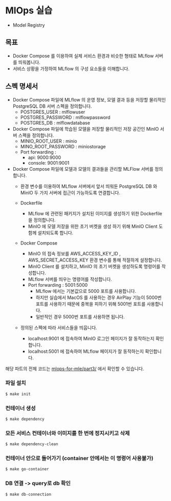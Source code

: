 # MlOps 실습
- Model Registry

## 목표
- Docker Compose 를 이용하여 실제 서비스 환경과 비슷한 형태로 MLflow 서버를 띄워봅니다.
- 서비스 상황을 가정하여 MLflow 의 구성 요소들을 이해합니다.

## 스펙 명세서
- Docker Compose 파일에 MLflow 의 운영 정보, 모델 결과 등을 저장할 물리적인 PostgreSQL DB 서버 스펙을 정의합니다.
    - POSTGRES_USER : mlflowuser
    - POSTGRES_PASSWORD : mlflowpassword
    - POSTGRES_DB : mlflowdatabase
- Docker Compose 파일에 학습된 모델을 저장할 물리적인 저장 공간인 MinIO 서버 스펙을 정의합니다.
    - MINIO_ROOT_USER : minio
    - MINO_ROOT_PASSWORD : miniostorage
    - Port forwarding :
        - api: 9000:9000
        - console: 9001:9001
- Docker Compose 파일에 모델과 모델의 결과들을 관리할 MLFlow 서버를 정의합니다.
    - 환경 변수를 이용하여 MLflow 서버에서 앞서 띄워둔 PostgreSQL DB 와 MinIO 두 가지 서버에 접근이 가능하도록 연결합니다.

    - Dockerfile
        - MLflow 에 관련된 패키지가 설치된 이미지를 생성하기 위한 Dockerfile 을 정의합니다.
        - MinIO 에 모델 저장을 위한 초기 버켓을 생성 하기 위해 MinIO Client 도 함께 설치되도록 합니다.
    - Docker Compose
        - MinIO 의 접속 정보를 AWS_ACCESS_KEY_ID , AWS_SECRET_ACCESS_KEY 환경 변수를 통해 적절하게 설정합니다.
        - MinIO Client 를 설치하고, MinIO 의 초기 버켓을 생성하도록 명령어를 작성합니다.
        - MLflow 서버를 띄우는 명령어를 작성합니다.
        - Port forwarding : 5001:5000
            - MLflow 에서는 기본값으로 5000 포트를 사용합니다.
            - 하지만 실습에서 MacOS 를 사용하는 경우 AirPlay 기능이 5000번 포트를 사용하기 때문에 중복을 피하기 위해 5001번 포트를 사용합니다.
            - 일반적인 경우 5000번 포트를 사용하면 됩니다.
    - 정의된 스펙에 따라 서비스들을 띄웁니다.
        - localhost:9001 에 접속하여 MinIO 로그인 페이지가 잘 동작하는지 확인합니다.
        - localhost:5001 에 접속하여 MLflow 페이지가 잘 동작하는지 확인합니다.

해당 파트의 전체 코드는 [mlops-for-mle/part3/](https://github.com/mlops-for-mle/mlops-for-mle/tree/main/part3) 에서 확인할 수 있습니다.
### 파일 설치
```bash
$ make init
```
### 컨테이너 생성
```bash
$ make dependency
```
### 모든 서비스 컨테이너와 이미지를 한 번에 정지시키고 삭제 
```bash
$ make dependency-clean
```

### 컨테이너 안으로 들어가기 (container 안에서는 이 명령어 사용불가)
```bash
$ make go-container
```

### DB 연결 -> query로 db 확인
```bash
$ make db-connection
```
